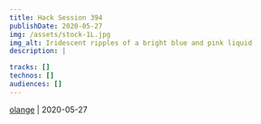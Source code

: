 ```yaml
---
title: Hack Session 394
publishDate: 2020-05-27
img: /assets/stock-1L.jpg
img_alt: Iridescent ripples of a bright blue and pink liquid
description: |

tracks: []
technos: []
audiences: []
---
```




[olange](https://github.com/olange) | 2020-05-27


